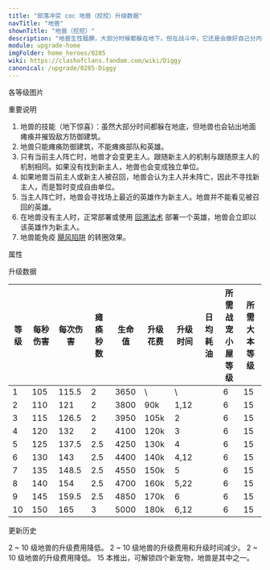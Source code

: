 ```yaml
---
title: "部落冲突 coc 地兽（挖挖）升级数据"
navTitle: "地兽"
shownTitle: "地兽（挖挖）"
description: "地兽生性腼腆，大部分时候都躲在地下。但在战斗中，它还是会做好自己分内的事：破土而出攻击建筑，助英雄一臂之力。地兽跟随的英雄被击倒后，它会寻找另一位英雄为其提供帮助。"
module: upgrade-home
imgFolder: home_heroes/0285
wiki: https://clashofclans.fandom.com/wiki/Diggy
canonical: /upgrade/0285-Diggy
---
```


<UnitInfo :folder="$frontmatter.imgFolder" imgSrc="Diggy_info.png" :imgAlt="$frontmatter.navTitle" :description="$frontmatter.description" />

<SmallTitle>各等级图片</SmallTitle>

<Panel>
    <UnitImgGroup :folder="$frontmatter.imgFolder">
        <UnitImg imgTitle="所有等级" imgSrc="Diggy_field.png" />
    </UnitImgGroup>
</Panel>

<SmallTitle>重要说明</SmallTitle>

1. 地兽的技能（地下惊喜）：虽然大部分时间都躲在地底，但地兽也会钻出地面瘫痪并摧毁敌方防御建筑。
2. 地兽只能瘫痪防御建筑，不能瘫痪部队和英雄。
3. 只有当前主人阵亡时，地兽才会变更主人。跟随新主人的机制与跟随原主人的机制相同。如果没有找到新主人，地兽也会变成独立单位。
4. 如果地兽当前主人或新主人被召回，地兽会认为主人并未阵亡，因此不寻找新主人，而是暂时变成自由单位。
5. 当主人阵亡时，地兽会寻找场上最近的英雄作为新主人。地兽并不能看见被召回的英雄。
6. 在地兽没有主人时，正常部署或使用 [回溯法术](/upgrade/0107-Recall-Spell) 部署一个英雄，地兽会立即以该英雄作为新主人。
7. 地兽能免疫 [飓风陷阱](/upgrade/0386-Tornado-Trap) 的转圈效果。

<SmallTitle>属性</SmallTitle>

<UnitProperties>
    <UnitProperty pKey="攻击偏好" pValue="英雄的目标" />
    <UnitProperty pKey="伤害类型" pValue="单体伤害" />
    <UnitProperty pKey="攻击的目标" pValue="仅地面目标" />
    <UnitProperty pKey="移动速度" pValue="4 格/秒" />
    <UnitProperty pKey="攻击速度" pValue="1.1 秒/次" />
    <UnitProperty pKey="攻击距离" pValue="0.8 格" />
    <UnitProperty pKey="所需战宠小屋等级" pValue="6" />
    <UnitProperty pKey="所需大本等级" pValue="15" />
</UnitProperties>

<SmallTitle>升级数据</SmallTitle>

<script setup>
const tableExtraInfo = [
    {
        "column": 5,
        "type": "cost",
        "gpClass": "research",
        "icon": "Dark_Elixir"
    },
    {
        "column": 6,
        "type": "time",
        "gpClass": "research"
    },
    {
        "column": 7,
        "type": "dailyCost",
        "icon": "Dark_Elixir"
    }
];
</script>

<UnitTable :tableExtraInfo="tableExtraInfo">

| 等级 | 每秒伤害 |每次伤害|瘫痪秒数| 生命值 | 升级花费 | 升级时间 | 日均耗油 |所需战宠<br>小屋等级|所需<br>大本等级|
| ---- |   ---   |  ---  |  ---  |  ---   |   ----  |   ---   |   ---   |        ---        |      ----     |
|   1  |   105   | 115.5 |   2   |  3650  |      \  |   \     |         |         6         |       15      |
|   2  |   110   |  121  |   2   |  3800  |    90k  |   1,12  |         |         6         |       15      |
|   3  |   115   | 126.5 |   2   |  3950  |   105k  |   2     |         |         6         |       15      |
|   4  |   120   |  132  |   2   |  4100  |   120k  |   3     |         |         6         |       15      |
|   5  |   125   | 137.5 |  2.5  |  4250  |   130k  |   4     |         |         6         |       15      |
|   6  |   130   |  143  |  2.5  |  4400  |   140k  |   4,12  |         |         6         |       15      |
|   7  |   135   | 148.5 |  2.5  |  4550  |   150k  |   5     |         |         6         |       15      |
|   8  |   140   |  154  |  2.5  |  4700  |   160k  |   5,22  |         |         6         |       15      |
|   9  |   145   | 159.5 |  2.5  |  4850  |   170k  |   6     |         |         6         |       15      |
|  10  |   150   |  165  |   3   |  5000  |   180k  |   6,12  |         |         6         |       15      |
</UnitTable>

<SmallTitle>更新历史</SmallTitle>

<Timeline>
    <TimelineItem date="2025/03/24">
        <TimelineRow>2 ~ 10 级地兽的升级费用降低。</TimelineRow>
    </TimelineItem>
    <TimelineItem date="2024/11/25">
        <TimelineRow>2 ~ 10 级地兽的升级费用和升级时间减少。</TimelineRow>
    </TimelineItem>
    <TimelineItem date="2023/12/12">
        <TimelineRow>2 ~ 10 级地兽的升级费用降低。</TimelineRow>
    </TimelineItem>
    <TimelineItem date="2022/10/10">
        <TimelineRow>15 本推出，可解锁四个新宠物，地兽是其中之一。</TimelineRow>
    </TimelineItem>
    <TimelineItem :historyBottom="true" />
</Timeline>